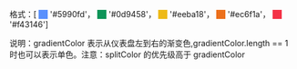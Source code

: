 格式：[
<span style="background:#5990fd;display:inline-block;width:16px;height:16px;transform:translateY(3px)"></span>
'#5990fd'，
<span style="background:#0d9458;display:inline-block;width:16px;height:16px;transform:translateY(3px)"></span>
'#0d9458'，
<span style="background:#eeba18;display:inline-block;width:16px;height:16px;transform:translateY(3px)"></span>
'#eeba18'，
<span style="background:#ec6f1a;display:inline-block;width:16px;height:16px;transform:translateY(3px)"></span>
'#ec6f1a'，
<span style="background:#f43146;display:inline-block;width:16px;height:16px;transform:translateY(3px)"></span>
'#f43146']

说明：gradientColor 表示从仪表盘左到右的渐变色,gradientColor.length == 1 时也可以表示单色。注意：splitColor 的优先级高于 gradientColor
